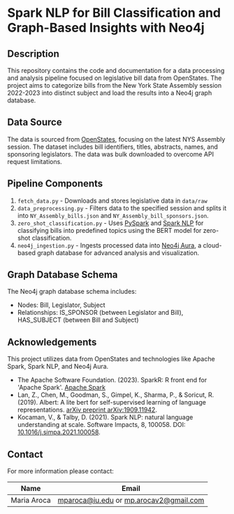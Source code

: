 # Spark NLP for Bill Classification and Graph-Based Insights with Neo4j

## Description
This repository contains the code and documentation for a data processing and analysis pipeline focused on legislative bill data from OpenStates. The project aims to categorize bills from the New York State Assembly session 2022-2023 into distinct subject and load the results into a Neo4j graph database. 

## Data Source
The data is sourced from [OpenStates](https://open.pluralpolicy.com/data/session-csv/), focusing on the latest NYS Assembly session. The dataset includes bill identifiers, titles, abstracts, names, and sponsoring legislators. The data was bulk downloaded to overcome API request limitations.

## Pipeline Components
1. `fetch_data.py`  - Downloads and stores legislative data in `data/raw`
2. `data_preprocessing.py` - Filters data to the specified session and splits it into `NY_Assembly_bills.json` and `NY_Assembly_bill_sponsors.json`.
3. `zero_shot_classification.py`  - Uses [PySpark](https://spark.apache.org/docs/latest/api/python/index.html#:~:text=PySpark%20is%20the%20Python%20API,for%20interactively%20analyzing%20your%20data.) and [Spark NLP](https://sparknlp.org/) for classifying bills into predefined topics using the BERT model for zero-shot classification.
4. `neo4j_ingestion.py`  - Ingests processed data into [Neo4j Aura](https://neo4j.com/cloud/platform/aura-graph-database/), a cloud-based graph database for advanced analysis and visualization.

## Graph Database Schema
The Neo4j graph database schema includes:
- Nodes: Bill, Legislator, Subject
- Relationships: IS_SPONSOR (between Legislator and Bill), HAS_SUBJECT (between Bill and Subject)

## Acknowledgements
This project utilizes data from OpenStates and technologies like Apache Spark, Spark NLP, and Neo4j Aura.

- The Apache Software Foundation. (2023). SparkR: R front end for 'Apache Spark'. [Apache Spark](https://spark.apache.org)
- Lan, Z., Chen, M., Goodman, S., Gimpel, K., Sharma, P., & Soricut, R. (2019). Albert: A lite bert for self-supervised learning of language representations. [arXiv preprint arXiv:1909.11942](https://arxiv.org/abs/1909.11942).
- Kocaman, V., & Talby, D. (2021). Spark NLP: natural language understanding at scale. Software Impacts, 8, 100058. DOI: [10.1016/j.simpa.2021.100058](https://doi.org/10.1016/j.simpa.2021.100058).

## Contact

For more information please contact:  

| Name            |            Email                       |
|-----------------|:--------------------------------------:|
| Maria Aroca     | mparoca@iu.edu or mp.arocav2@gmail.com |




